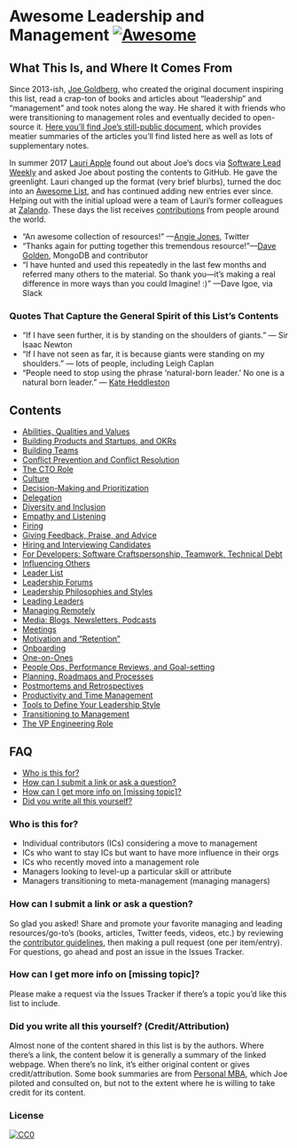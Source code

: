 Awesome Leadership and Management [![Awesome](https://cdn.rawgit.com/sindresorhus/awesome/d7305f38d29fed78fa85652e3a63e154dd8e8829/media/badge.svg)](https://github.com/sindresorhus/awesome)
=============================================================================================================================================================================================

What This Is, and Where It Comes From
-------------------------------------

Since 2013-ish, [Joe Goldberg](https://twitter.com/tenaciousjoe), who created the original document inspiring this list, read a crap-ton of books and articles about “leadership” and “management” and took notes along the way. He shared it with friends who were transitioning to management roles and eventually decided to open-source it. [Here you’ll find Joe’s still-public document](https://docs.google.com/document/d/1R1O0OEsQpZcBcLheRlomDrmR2tyEpdRNFnjbLALmbH4/edit#heading=h.loq53mbwc6ut), which provides meatier summaries of the articles you’ll find listed here as well as lots of supplementary notes.

In summer 2017 [Lauri Apple](https://twitter.com/lauri_apple) found out about Joe’s docs via [Software Lead Weekly](http://softwareleadweekly.com/) and asked Joe about posting the contents to GitHub. He gave the greenlight. Lauri changed up the format (very brief blurbs), turned the doc into an [Awesome List](https://github.com/sindresorhus/awesome), and has continued adding new entries ever since. Helping out with the initial upload were a team of Lauri’s former colleagues at [Zalando](https://jobs.zalando.com/tech/). These days the list receives [contributions](CONTRIBUTING.md) from people around the world.

-   “An awesome collection of resources!” —[Angie Jones](https://twitter.com/techgirl1908/status/888771075294642178), Twitter
-   “Thanks again for putting together this tremendous resource!”—[Dave Golden](https://twitter.com/xdg), MongoDB and contributor
-   “I have hunted and used this repeatedly in the last few months and referred many others to the material. So thank you—it’s making a real difference in more ways than you could Imagine! :)” —Dave Igoe, via Slack

### Quotes That Capture the General Spirit of this List’s Contents

-   “If I have seen further, it is by standing on the shoulders of giants.” — Sir Isaac Newton
-   “If I have not seen as far, it is because giants were standing on my shoulders.” — lots of people, including Leigh Caplan
-   “People need to stop using the phrase ‘natural-born leader.’ No one is a natural born leader.” — [Kate Heddleston](https://twitter.com/heddle317)

Contents
--------

-   [Abilities, Qualities and Values](Abilities-Qualities-Values.md)
-   [Building Products and Startups, and OKRs](Building-Products-and-Startups-OKRs.md)
-   [Building Teams](Building-Teams.md)
-   [Conflict Prevention and Conflict Resolution](Conflict-Prevention-Resolution.md)
-   [The CTO Role](The-CTO-role.md)
-   [Culture](Culture.md)
-   [Decision-Making and Prioritization](Decision-Making-and-Prioritization.md)
-   [Delegation](Delegation.md)
-   [Diversity and Inclusion](Diversity-and-Inclusion.md)
-   [Empathy and Listening](Empathy-and-Listening.md)
-   [Firing](Firing.md)
-   [Giving Feedback, Praise, and Advice](Giving-Feedback-Praise-and-Advice.md)
-   [Hiring and Interviewing Candidates](Hiring-and-Interviewing.md)
-   [For Developers: Software Craftspersonship, Teamwork, Technical Debt](For-Developers-Teamwork-TechDebt.md)
-   [Influencing Others](Influencing-Others.md)
-   [Leader List](Leader-List.md)
-   [Leadership Forums](Leadership-Forums.md)
-   [Leadership Philosophies and Styles](Leadership-Philosophies-and-Styles.md)
-   [Leading Leaders](Leading-Leaders.md)
-   [Managing Remotely](Managing-Remotely.md)
-   [Media: Blogs, Newsletters, Podcasts](Media-Blogs-Newsletters-Podcasts.md)
-   [Meetings](Meetings.md)
-   [Motivation and “Retention”](/Motivation-Retention.md)
-   [Onboarding](Onboarding.md)
-   [One-on-Ones](One-on-Ones.md)
-   [People Ops, Performance Reviews, and Goal-setting](People-Ops-Perf-Reviews-and-Goal-setting.md)
-   [Planning, Roadmaps and Processes](Planning-roadmaps.md)
-   [Postmortems and Retrospectives](Postmortems-Retrospectives.md)
-   [Productivity and Time Management](Productivity-and-Time-Management.md)
-   [Tools to Define Your Leadership Style](Tools-to-Define-Your-Leadership-Style.md)
-   [Transitioning to Management](https://github.com/LappleApple/awesome-leading-and-managing/blob/master/Transitioning%20to%20Management.md)
-   [The VP Engineering Role](The-VP-Engineering-Role.md)

FAQ
---

-   [Who is this for?](#who-is-this-for)
-   [How can I submit a link or ask a question?](#how-can-i-submit-a-link-or-ask-a-question)
-   [How can I get more info on \[missing topic\]?](#how-can-i-get-more-info-on-missing-topic)
-   [Did you write all this yourself?](#did-you-write-all-this-yourself-creditattribution)

### Who is this for?

-   Individual contributors (ICs) considering a move to management
-   ICs who want to stay ICs but want to have more influence in their orgs
-   ICs who recently moved into a management role
-   Managers looking to level-up a particular skill or attribute
-   Managers transitioning to meta-management (managing managers)

### How can I submit a link or ask a question?

So glad you asked! Share and promote your favorite managing and leading resources/go-to’s (books, articles, Twitter feeds, videos, etc.) by reviewing the [contributor guidelines](CONTRIBUTING.md), then making a pull request (one per item/entry). For questions, go ahead and post an issue in the Issues Tracker.

### How can I get more info on \[missing topic\]?

Please make a request via the Issues Tracker if there’s a topic you’d like this list to include.

### Did you write all this yourself? (Credit/Attribution)

Almost none of the content shared in this list is by the authors. Where there’s a link, the content below it is generally a summary of the linked webpage. When there’s no link, it’s either original content or gives credit/attribution. Some book summaries are from [Personal MBA](https://personalmba.com/), which Joe piloted and consulted on, but not to the extent where he is willing to take credit for its content.

### License

[![CC0](http://mirrors.creativecommons.org/presskit/buttons/88x31/svg/cc-zero.svg)](https://creativecommons.org/publicdomain/zero/1.0/)
